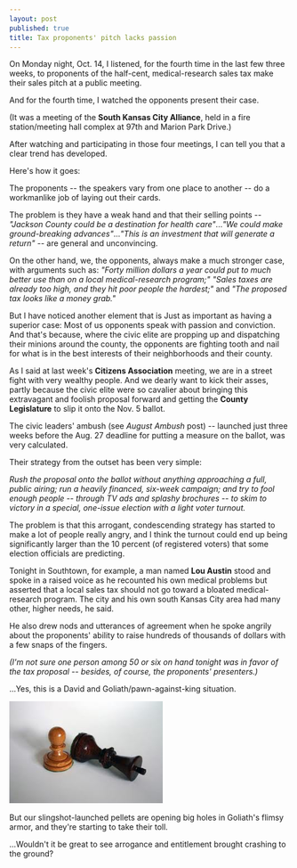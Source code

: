 ```yaml
---
layout: post
published: true
title: Tax proponents' pitch lacks passion
---
```


On Monday night, Oct. 14, I listened, for the fourth time in the last few three weeks, to proponents of the half-cent, medical-research sales tax make their sales pitch at a public meeting.

And for the fourth time, I watched the opponents present their case.

(It was a meeting of the **South Kansas City Alliance**, held in a fire station/meeting hall complex at 97th and Marion Park Drive.)

After watching and participating in those four meetings, I can tell you that a clear trend has developed.

Here's how it goes:

The proponents -- the speakers vary from one place to another -- do a workmanlike job of laying out their cards.

The problem is they have a weak hand and that their selling points -- _"Jackson County could be a destination for health care"_..._"We could make ground-breaking advances"_..._"This is an investment that will generate a return"_ -- are general and unconvincing.

On the other hand, we, the opponents, always make a much stronger case, with arguments such as: _"Forty million dollars a year could put to much better use than on a local medical-research program;"_ _"Sales taxes are already too high, and they hit poor people the hardest;"_ and _"The proposed tax looks like a money grab."_

But I have noticed another element that is Just as important as having a superior case:  Most of us opponents speak with passion and conviction. And that's because, where the civic elite are propping up and dispatching their minions around the county, the opponents are fighting tooth and nail for what is in the best interests of their neighborhoods and their county.

As I said at last week's **Citizens Association** meeting, we are in a street fight with very wealthy people. And we dearly want to kick their asses, partly because the civic elite were so cavalier about bringing this extravagant and foolish proposal forward and getting the **County Legislature** to slip it onto the Nov. 5 ballot.

The civic leaders' ambush (see _August Ambush_ post) -- launched just three weeks before the Aug. 27 deadline for putting a measure on the ballot, was very calculated.

Their strategy from the outset has been very simple:

_Rush the proposal onto the ballot without anything approaching a full, public airing; run a heavily financed, six-week campaign; and try to fool enough people -- through TV ads and splashy brochures -- to skim to victory in a special, one-issue election with a light voter turnout._ 

The problem is that this arrogant, condescending strategy has started to make a lot of people really angry, and I think the turnout could end up being significantly larger than the 10 percent (of registered voters) that some election officials are predicting.

Tonight in Southtown, for example, a man named **Lou Austin** stood and spoke in a raised voice as he recounted his own medical problems but asserted that a local sales tax should not go toward a bloated medical-research program. The city and his own south Kansas City area had many other, higher needs, he said.

He also drew nods and utterances of agreement when he spoke angrily about the proponents' ability to raise hundreds of thousands of dollars with a few snaps of the fingers.

_(I'm not sure one person among 50 or six on hand tonight was in favor of the tax proposal -- besides, of course, the proponents' presenters.)_

...Yes, this is a David and Goliath/pawn-against-king situation.

<img src="/img/pawn.jpg" class="img-responsive" alt="Pawn vs King">

But our slingshot-launched pellets are opening big holes in Goliath's flimsy armor, and they're starting to take their toll.

...Wouldn't it be great to see arrogance and entitlement brought crashing to the ground?
